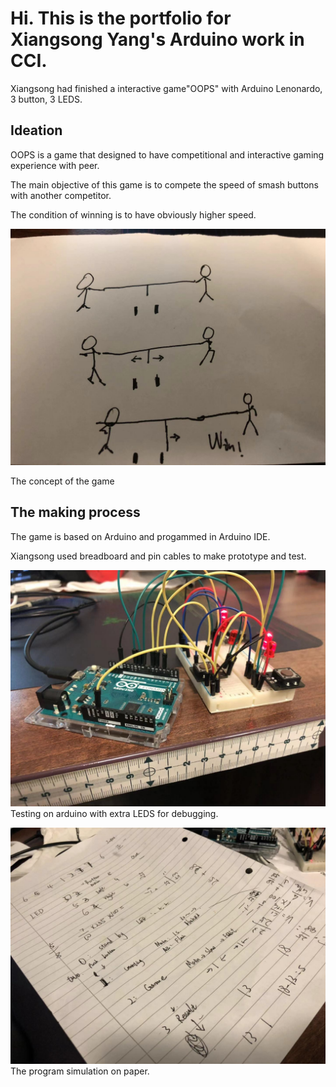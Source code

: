 # Hi. This is the portfolio for Xiangsong Yang's Arduino work in CCI.

Xiangsong had finished a interactive game"OOPS" with Arduino Lenonardo, 3 button, 3 LEDS. 

## Ideation

OOPS is a game that designed to have competitional and interactive gaming experience with peer. 

The main objective of this game is to compete the speed of smash buttons with another competitor. 

The condition of winning is to have obviously higher speed. 

![alt text](images/idea.jpg)

The concept of the game

## The making process

The game is based on Arduino and progammed in Arduino IDE.

Xiangsong used breadboard and pin cables to make prototype and test.

![alt text](images/teseting.jpg)
Testing on arduino with extra LEDS for debugging.

![alt text](images/programing.jpg)
The program simulation on paper.


